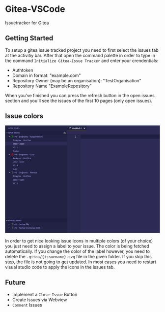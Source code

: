 # Gitea-VSCode

Issuetracker for Gitea

## Getting Started

To setup a gitea issue tracked project you need to first select the issues tab at the activitiy bar. After that open the command palette in order to type in the command `Initialize Gitea-Issue Tracker` and enter your crendentials:
- Authtoken
- Domain in format: "example.com"
- Repository Owner (may be an organisation): "TestOrganisation"
- Repository Name "ExampleRepository"

When you've finished you can press the refresh button in the open issues section and you'll see the issues of the first 10 pages (only open issues).

## Issue colors

![Issues with multiple colors](./media/gitea-issues.png)

In order to get nice looking issue icons in multiple colors (of your choice) you just need to assign a label to your issue. The color is being fetched automatically. If you change the color of the label however, you need to delete the `.gitea/{issuename}.svg` file in the given folder. If you skip this step, the file is not going to get updated. In most cases you need to restart visual studio code to apply the icons in the issues tab.
## Future
- Implement a `Close Issue` Button
- Create Issues via Webview
- `Comment` Issues